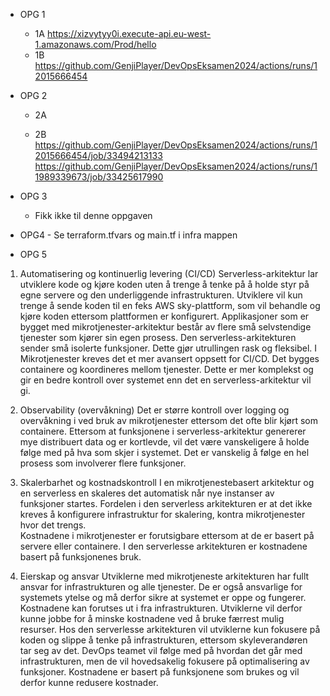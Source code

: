 - OPG 1
    - 1A https://xizvytyy0i.execute-api.eu-west-1.amazonaws.com/Prod/hello
     - 1B https://github.com/GenjiPlayer/DevOpsEksamen2024/actions/runs/12015666454
        
    
- OPG 2
    - 2A 
   
     - 2B https://github.com/GenjiPlayer/DevOpsEksamen2024/actions/runs/12015666454/job/33494213133
          https://github.com/GenjiPlayer/DevOpsEksamen2024/actions/runs/11989339673/job/33425617990
     

- OPG 3
    - Fikk ikke til denne oppgaven
   
       
    

-    OPG4
    - Se terraform.tfvars og main.tf i infra mappen

  - OPG 5

 1. Automatisering og kontinuerlig levering (CI/CD)
Serverless-arkitektur lar utviklere kode og kjøre koden uten å trenge å tenke på å holde styr på egne servere og den underliggende infrastrukturen. Utviklere vil kun trenge å sende koden til en feks AWS sky-plattform, som vil behandle og kjøre koden ettersom plattformen er konfigurert. Applikasjoner som er bygget med mikrotjenester-arkitektur består av flere små selvstendige tjenester som kjører sin egen prosess.
Den serverless-arkitekturen sender små isolerte funksjoner. Dette gjør utrullingen rask og fleksibel. 
I Mikrotjenester kreves det et mer avansert oppsett for CI/CD. Det bygges containere og koordineres mellom tjenester. Dette er mer komplekst og gir en bedre kontroll over systemet enn det en serverless-arkitektur vil gi.

2. Observability (overvåkning) 
Det er større kontroll over logging og overvåkning i ved bruk av mikrotjenester ettersom det ofte blir kjørt som containere. Ettersom at funksjonene i serverless-arkitektur genererer mye distribuert data og er kortlevde, vil det være vanskeligere å holde følge med på hva som skjer i systemet. Det er vanskelig å følge en hel prosess som involverer flere funksjoner. 

3. Skalerbarhet og kostnadskontroll
I en mikrotjenestebasert arkitektur og en serverless en skaleres det automatisk når nye instanser av funksjoner startes. Fordelen i den serverless arkitekturen er at det ikke kreves å konfigurere infrastruktur for skalering, kontra mikrotjenester hvor det trengs.  
Kostnadene i mikrotjenester er forutsigbare ettersom at de er basert på servere eller containere. I den serverlesse arkitekturen er kostnadene basert på funksjonenes bruk. 

4. Eierskap og ansvar
Utviklerne med mikrotjeneste arkitekturen har fullt ansvar for infrastrukturen og alle tjenester. De er også ansvarlige for systemets ytelse og må derfor sikre at systemet er oppe og fungerer. Kostnadene kan forutses ut i fra infrastrukturen. Utviklerne vil derfor kunne jobbe for å minske kostnadene ved å bruke færrest mulig resurser. 
Hos den serverlesse arkitekturen vil utviklerne kun fokusere på koden og slippe å tenke på infrastrukturen, ettersom skyleverandøren tar seg av det. DevOps teamet vil følge med på hvordan det går med infrastrukturen, men de vil hovedsakelig fokusere på optimalisering av funksjoner. Kostnadene er basert på funksjonene som brukes og vil derfor kunne redusere kostnader.


